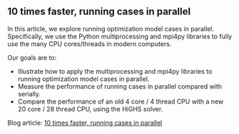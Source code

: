 ## 10 times faster, running cases in parallel
In this article, we explore running optimization model cases in parallel. Specifically, we use the Python multiprocessing and mpi4py libraries to fully use the many CPU cores/threads in modern computers.

Our goals are to:
- Illustrate how to apply the multiprocessing and mpi4py libraries to running optimization model cases in parallel.
- Measure the performance of running cases in parallel compared with serially.
- Compare the performance of an old 4 core / 4 thread CPU with a new 20 core / 28 thread CPU, using the HiGHS solver.

Blog article: [10 times faster, running cases in parallel](https://www.solvermax.com/blog/10-times-faster-running-cases-in-parallel)
